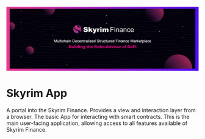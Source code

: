 [![](https://github.com/skyrim-labs/skyrim-core/blob/main/Skyrim%20Banner.jpg)](https://www.skyrim,finance/)

# Skyrim App

A portal into the Skyrim Finance. Provides a view and interaction layer from a browser. The basic App for interacting with smart contracts. This is the main user-facing application, allowing access to all features available of Skyrim Finance.